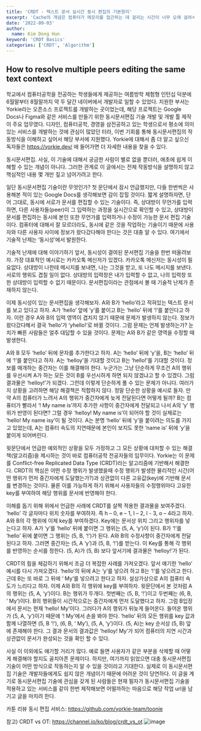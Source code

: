 ```yaml
---
title: 'CRDT - 텍스트 문서 실시간 동시 편집의 기본원리'
excerpt: 'Cache의 개념은 컴퓨터가 메모리를 접근하는 데 걸리는 시간이 너무 오래 걸려서 생긴 개념이다. 일반적으로 컴퓨터는 하드디스크에 메모리를 저장하는데, 컴퓨터가 매번 어떤 변수에 데이터를 넣거나 어떤 데이터를 불러올 때 하드디스크와 직접 소통하면 시간이 너무 걸릴 수 있는 단점이 존재한다.'
date: '2022-09-03'
author:
  name: Kim Dong Hun
keyword: 'CRDT Basics'
categories: ['CRDT', 'Algorithm']
---
```


## How to resolve multiple peers editing the same text context

학교에서 컴퓨터공학을 전공하는 학생들에게 제공하는 여름방학 체험형 인턴십 덕분에 6월말부터 8월말까지 약 두 달간 네이버에서 개발자로 일할 수 있었다. 지원한 부서는 Yorkie라는 오픈소스 프로젝트를 개발하는 곳이었는데, 해당 프로젝트는 Google Docs나 Figma와 같은 서비스를 만들기 위한 동시문서편집 기술 개발 및 개발 툴 제작이 주요 업무였다. 디자인, 컴퓨터공학, 경영을 삼전공하고 있는 학생으로서 평소에 의미있는 서비스를 개발하는 것에 관심이 많았던 터라, 이번 기회를 통해 동시문서편집의 작동방식을 이해하고 싶어서 해당 부서에 지원했다. Yorkie에 대해서 좀 더 알고 싶으신 독자들은 https://yorkie.dev/ 에 들어가면 더 자세한 내용을 찾을 수 있다.

동시문서편집. 사실, 이 기술에 대해서 궁금한 사람이 별로 없을 뿐더러, 애초에 쉽게 이해할 수 있는 개념이 아니다. 그러한 관계로 이 글에서는 전체 작동방식을 설명하지 않고 핵심적인 내용 몇 개만 짚고 넘어가려고 한다. 

일단 동시문서편집 기술이란 무엇인가?  첫 문단에서 잠시 언급했지만, 다들 한번씩은 사용해본 적이 있는 Google Docs를 생각해보면 감이 잡힐 것이다. 짧게 설명하자면, 단어 그대로, 동시에 서로가 문서를 편집할 수 있는 기술이다. 즉, 상대방이 무언가를 입력하면, 다른 사용자들(peer)이 그 입력하는 과정을 실시간으로 확인할 수 있고, 상대방이 문서를 편집하는 동시에 본인 또한 무언가를 입력하거나 수정이 가능한 문서 편집 기술이다. 컴퓨터에 대해서 잘 모르더라도, 동시에 같은 것을 작업하는 기술이기 때문에 사용자와 다른 사용자 사이에 정보가 왔다갔다해야 한다는 것은 대충 알 수 있다. 여기에서 기술적 난제는 ‘동시성’에서 발원한다.

기술적 난제에 대해 이야기하기 앞서, 동시성이 결여된 문서편집 기술을 한번 떠올려보자. 가장 대표적인 예시로는 카카오톡 메신저가 있겠다. 카카오톡 메신저는 동시성이 필요없다. 상대방이 나한테 메시지를 보내면, 나는 그것을 받고, 또 나도 메시지를 보낸다. 서로의 행위도 겹칠 일이 없다. 상대방의 입력창은 내가 입력할 수 없고, 나의 입력창 또한 상대방이 입력할 수 없기 때문이다. 문서편집이라는 관점에서 볼 때 기술적 난제가 존재하지 않는다.

이제 동시성이 있는 문서편집을 생각해보자. A와 B가 ‘hello’라고 적혀있는 텍스트 문서를 보고 있다고 하자. A가 ‘hello’ 앞에 ‘y’를 붙이고 B는 ‘hello’ 뒤에 ‘!’를 붙인다고 하자. 이런 경우 A와 B의 입력 영역이 겹치지 않기 때문에 문제가 발생하지 않는다. 정보가 왔다갔다해서 결국 ‘hello’가 ‘yhello!’로 바뀔 것이다. 그럼 문제는 언제 발생하는가? 눈치가 빠른 사람들은 얼추 대답할 수 있을 것이다. 문제는 A와 B가 같은 영역을 수정할 때 발생한다.

A와 B 모두 ‘hello’ 뒤에 문자를 추가한다고 하자. A는 ‘hello’ 뒤에 ‘y’을, B는 ‘hello’ 뒤에 ‘!’를 붙인다고 하자. A는 ‘helloy’을 기대할 것이고 B는 ‘hello!’를 기대할 것이다. 정보를 매개하는 중간자는 이를 해결해야 한다. 누군가는 그냥 단순하게 무조건 A의 행위를 우선시켜 A가 하는 모든 것이 B를 우선시하게 하면 되지 않겠냐고 할 수 있겠다. 그럼 결과물은 ‘helloy!’가 되겠다. 그런데 이렇게 단순하게 풀 수 있는 문제가 아니다. 여러가지 상황을 고려하면 해당 해결책은 적합하지 않다. 정말 단순한 상황을 예시로 들자. 만약 A의 컴퓨터가 느려서 A의 행위가 중간자에게 늦게 전달된다면 어떻게 될까? B는 컴퓨터가 빨라서 ‘! My name is’까지 추가한 사항이 중간자에게 전달되고 나서 A의 ‘y’ 행위가 반영이 된다면? 그럴 경우 ‘helloy! My name is’이 되어야 할 것이 실제로는 ‘hello! My name isy’이 될 것이다. A는 분명 ‘hello’ 뒤에 ‘y’을 붙이려는 의도를 가지고 있었는데, A는 컴퓨터 속도의 지연때문에 본인이 보지도 못한 ‘name is’ 뒤에 ‘y’을 붙이게 되어버린다. 

윗문단에서 언급한 예외적인 상황을 모두 가정하고 그 모든 상황에 대처할 수 있는 해결책(알고리즘)을 제시하는 것이 바로 컴퓨터공학 전공자들의 임무이다. Yorkie는 이 문제를 Conflict-free Replicated Data Type (CRDT)라는 알고리즘에 기반해서 해결한다. CRDT의 핵심은 어떤 수정 행위가 발생했을때 수정 행위가 발생한 물리적인 시간(어떤 행위가 먼저 중간자에게 도달했는가?)과 상관없이 다른 고유값(key)에 기반해 문서를 변경하는 것이다. 물론 이를 가능하게 하기 위해서 사용자들의 수정행위마다 고유한 key를 부여하여 해당 행위를 문서에 반영해야 한다.

이해를 돕기 위해 위에서 언급한 사례에 CRDT를 살짝 적용한 결과물을 보여주겠다. ‘hello’ 각 글자마다 위치 숫자를 부여하자. 즉 h – 0, e – 1, l – 2, l - 3, o – 4라고 하자. A와 B의 각 행위에 이제 key를 부여하겠다. Key에는 문서상 위치 그리고 행위자를 넣는다고 하자. A가 ‘y’를 ‘hello’ 뒤에 붙이면 그 행위는 (5, A, ‘y’)이 된다. B가 ‘!’를 ‘hello’ 뒤에 붙이면 그 행위는 (5, B, ‘!’)가 된다. A와 B의 수정사항이 중간자에게 전달된다고 하자. 그러면 중간자는 (5, A ‘y’)과 (5, B, ‘!’)를 받는다. 이 Key를 통해 각 행위를 반영하는 순서를 정한다. (5, A)가 (5, B) 보다 앞서기에 결과물은 ‘helloy!’가 된다. 

CRDT의 힘을 체감하기 위해서 조금 더 복잡한 사례를 가져오겠다. 앞서 얘기한 ‘hello’ 예시를 다시 가져오겠다. ‘hello’의 뒤에 A는 ‘y’를 넣으려 하고 B는 ‘!’를 넣으려고 한다. 근데 B는 또 바로 그 뒤에 ‘ My’를 넣으려고 한다고 하자. 설상가상으로 A의 컴퓨터 속도가 느리다고 하자. 이제 A와 B의 각 행위에 key를 부여하자. 윗문단에서 본 것처럼 A의 행위는 (5, A, ‘y’)이다. B는 행위가 두개다. 첫번째는 (5, B, ‘!’)이고 두번째는 (6, B, ‘ My’)이다. B의 행위들이 시간적으로는 중간자에게 먼저 도달했다고 하자. 그럼 B입장에서 문서는 현재 ‘hello! My’이다. 그러다가 A의 행위가 뒤늦게 들어온다. 들어온 행위가 (5, A, ‘y’)이기 때문에 ‘! My’에서 손을 봐야 한다. ‘hello’ 뒤의 모든 행위를 key 값과 함께 나열하면 (5, B ‘!’), (6, B, ‘ My’), (5, A, ‘y’)이다. (5, A)는 key 순서상 (5, B) 앞에 존재해야 한다. 그 결과 문서의 결과값은 ‘helloy! My’가 되어 컴퓨터의 지연 시간과 상관없이 문서가 완성되는 것을 확인 할 수 있다.

사실 이 이외에도 얘기할 거리가 많다. 예로 들면 사용자가 같은 부분을 삭제할 때 어떻게 해결해야 할지도 골치아픈 문제이다. 하지만, 여기까지 읽었으면 대충 동시문서편집 기술이 어떤 방식으로 작동하는지 알 수 있을 것이라고 기대한다. 실제로 이 동시문서편집 기술은 개발자들에게도 쉽지 않은 개념이기 때문에 어려운 것이 당연하다. 이 글을 계기로 동시문서편집 기술에 관심을 갖게 된 사람들은 현재 필자가 동시문서편집 기술을 적용하고 있는 서비스를 같이 한번 제작해보면 어떨까하는 마음으로 해당 작업 url을 남기고 글을 마치려 한다. 

카툰 리뷰 동시 편집 서비스: https://github.com/yorkie-team/toonie


참고)
CRDT vs OT: https://channel.io/ko/blog/crdt_vs_ot
![image](https://user-images.githubusercontent.com/57612141/188253620-59fffd3d-b273-498d-91e8-867408ec02ef.png)
